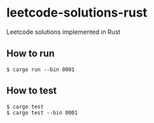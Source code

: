 # leetcode-solutions-rust

Leetcode solutions implemented in Rust

## How to run

```
$ cargo run --bin 0001
```

## How to test

```
$ cargo test
$ cargo test --bin 0001
```
